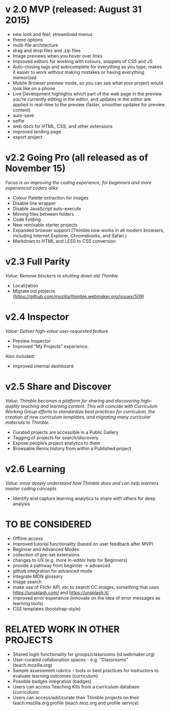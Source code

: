 # v 2.0 MVP (released: August 31 2015)
 - new look and feel; streamlined menus
 - theme options
 - multi-file architecture
 - drag and drop files and .zip files
 - Image previews when you hover over links
 - Improved editors for working with colours, snippets of CSS and JS
 - Auto-closing tags and autocomplete for everything as you type, makes it easier to work without making mistakes or having everything memorized
 - Mobile Browser preview mode, so you can see what your project would look like on a phone
 - Live Development highlights which part of the web page in the preview you're currently editing in the editor, and  updates in the editor are applied in real-time to the preview (faster, smoother updates for preview content)
 - auto-save
 - selfie
 - web docs for HTML, CSS, and other extensions
 - improved landing page
 - export project

# v2.2 Going Pro (all released as of November 15)

*Focus is on improving the coding experience, for beginners and more experienced coders alike*
 - Colour Palette extraction for images
 - Disable line wrapper
 - Disable JavaScript auto-execute
 - Moving files between folders
 - Code Folding
 - New remixable starter projects
 - Expanded browser support (Thimble now works in all modern browsers, including Internet Explorer, Chromebooks, and Safari.)
 - Markdown to HTML and LESS to CSS conversion

# v2.3 Full Parity

*Value: Remove blockers to shutting down old Thimble*
 - Localization
 - Migrate old projects (https://github.com/mozilla/thimble.webmaker.org/issues/509)

# v2.4 Inspector

*Value: Deliver high-value user-requested feature*
 - Preview Inspector
 - Improved “My Projects” experience.

Also included: 
 - Improved internal dashboard

# v2.5 Share and Discover

*Value: Thimble becomes a platform for sharing and discovering high-quality teaching and learning content. This will coincide with Curriculum Working Group efforts to standardize best practices for curriculum, the creation of new curriculum templates, and migrating many curricular materials to Thimble.*

 - Curated projects are accessible in a Public Gallery
 - Tagging of projects for search/discovery
 - Expose people’s project analytics to them 
 - Browsable Remix history from within a Published project 

# v2.6 Learning

*Value: more deeply understand how Thimble does and can help learners master coding concepts*
 - Identify and capture learning analytics to share with others for deep analysis

# TO BE CONSIDERED
 - Offline access 
 - Improved tutorial functionality (based on user feedback after MVP)
 - Beginner and Advanced Modes
  - collection of pre-set extensions
  - changes to UX (e.g. more in-editor help for Beginners)
  - provide a pathway from beginner -> advanced
  - github integration for advanced mode
 - Integrate MDN glossary
 - Image search
  - make use of Flickr API, etc to search CC images, something that uses https://unsplash.com/ and https://unsplash.it/
 - Improved error experience (innovate on the idea of error messages as learning tools)
 - CSS templates (bootstrap-style)

# RELATED WORK IN OTHER PROJECTS
 - Shared login functionality for groups/classrooms (id.webmaker.org)
 - User-curated collaboration spaces - e.g. "Classrooms" (teach.mozilla.org)
 - Sample assessment rubrics - tools or best practices for instructors to evaluate learning outcomes (curriculum)
 - Possible badges integration (badges)
 - Users can access Teaching Kits from a curriculum database (curriculum)
 - Users can access/add/curate their Thimble projects on their teach.mozilla.org profile (teach.moz.org and profile service)








